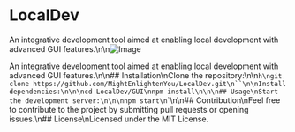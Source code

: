 # LocalDev
An integrative development tool aimed at enabling local development with advanced GUI features.\n\n![Image](https://github.com/MightEnlightenYou/LocalDev/assets/86793055/a062d306-e092-46e2-bce5-342a9b550d34)

An integrative development tool aimed at enabling local development with advanced GUI features.\n\n## Installation\nClone the repository:\n\n``h\ngit clone https://github.com/MightEnlightenYou/LocalDev.git\n` `\n\nInstall dependencies:\n\n`` `\ncd LocalDev/GUI\nnpm install\n` `\n\n## Usage\nStart the development server:\n\n` `\nnpm start\n` `\n\n## Contribution\nFeel free to contribute to the project by submitting pull requests or opening issues.\n## License\nLicensed under the MIT License.